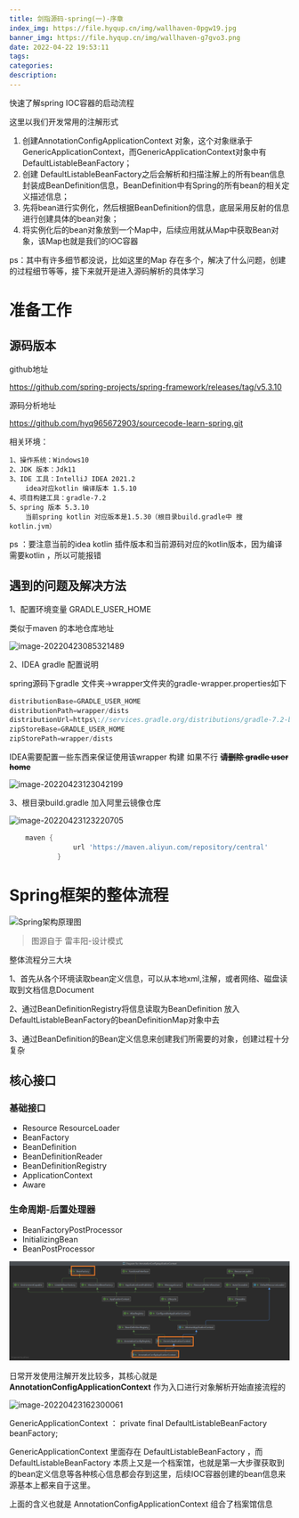 ```yaml
---
title: 剑指源码-spring(一)-序章
index_img: https://file.hyqup.cn/img/wallhaven-0pgw19.jpg
banner_img: https://file.hyqup.cn/img/wallhaven-g7gvo3.png
date: 2022-04-22 19:53:11
tags:
categories:
description:
---
```


 快速了解spring IOC容器的启动流程

<!-- more -->

这里以我们开发常用的注解形式

1. 创建AnnotationConfigApplicationContext 对象，这个对象继承于GenericApplicationContext，而GenericApplicationContext对象中有DefaultListableBeanFactory；
2. 创建 DefaultListableBeanFactory之后会解析和扫描注解上的所有bean信息封装成BeanDefinition信息，BeanDefinition中有Spring的所有bean的相关定义描述信息；
3. 先将bean进行实例化，然后根据BeanDefinition的信息，底层采用反射的信息进行创建具体的bean对象；
4. 将实例化后的bean对象放到一个Map中，后续应用就从Map中获取Bean对象，该Map也就是我们的IOC容器



ps：其中有许多细节都没说，比如这里的Map 存在多个，解决了什么问题，创建的过程细节等等，接下来就开是进入源码解析的具体学习



#  准备工作

## 源码版本

  github地址  

https://github.com/spring-projects/spring-framework/releases/tag/v5.3.10

源码分析地址

https://github.com/hyq965672903/sourcecode-learn-spring.git

相关环境：

```text
1、操作系统：Windows10
2、JDK 版本：Jdk11
3、IDE 工具：IntelliJ IDEA 2021.2
	idea对应kotlin 编译版本 1.5.10
4、项目构建工具：gradle-7.2
5、spring 版本 5.3.10 
	当前spring kotlin 对应版本是1.5.30（根目录build.gradle中 搜 kotlin.jvm）
```

ps ：要注意当前的idea kotlin 插件版本和当前源码对应的kotlin版本，因为编译需要kotlin ，所以可能报错



## 遇到的问题及解决方法

1、配置环境变量  GRADLE_USER_HOME

类似于maven 的本地仓库地址 

![image-20220423085321489](https://file.hyqup.cn/img/image-20220423085321489.png)

2、IDEA gradle 配置说明

spring源码下gradle 文件夹->wrapper文件夹的gradle-wrapper.properties如下

```groovy
distributionBase=GRADLE_USER_HOME
distributionPath=wrapper/dists
distributionUrl=https\://services.gradle.org/distributions/gradle-7.2-bin.zip
zipStoreBase=GRADLE_USER_HOME
zipStorePath=wrapper/dists

```

IDEA需要配置一些东西来保证使用该wrapper 构建 如果不行 **~~请删除 gradle user  home~~**

![image-20220423123042199](https://file.hyqup.cn/img/image-20220423123042199.png)

3、根目录build.gradle 加入阿里云镜像仓库

![image-20220423123220705](https://file.hyqup.cn/img/image-20220423123220705.png)

```groovy
    maven {
                url 'https://maven.aliyun.com/repository/central'
            }
```

# Spring框架的整体流程

![Spring架构原理图](https://file.hyqup.cn/img/Spring%E6%9E%B6%E6%9E%84%E5%8E%9F%E7%90%86%E5%9B%BE.jpg)

> 图源自于 雷丰阳-设计模式

整体流程分三大块

1、首先从各个环境读取bean定义信息，可以从本地xml,注解，或者网络、磁盘读取到文档信息Document

2、通过BeanDefinitionRegistry将信息读取为BeanDefinition 放入DefaultListableBeanFactory的beanDefinitionMap对象中去

3、通过BeanDefinition的Bean定义信息来创建我们所需要的对象，创建过程十分复杂

## 核心接口

### 基础接口

- Resource ResourceLoader 
- BeanFactory
- BeanDefinition
- BeanDefinitionReader
- BeanDefinitionRegistry
- ApplicationContext
- Aware

### 生命周期-后置处理器

- BeanFactoryPostProcessor
- InitializingBean
- BeanPostProcessor

![image-20220423161153634](%E5%89%91%E6%8C%87%E6%BA%90%E7%A0%81-spring-%E4%B8%80-%E5%BA%8F%E7%AB%A0.assets/image-20220423161153634.png)



日常开发使用注解开发比较多，其核心就是 **AnnotationConfigApplicationContext** 作为入口进行对象解析开始直接流程的





![image-20220423162300061](https://file.hyqup.cn/img/image-20220423162300061.png)

GenericApplicationContext ：
private final DefaultListableBeanFactory beanFactory; 

GenericApplicationContext 里面存在 DefaultListableBeanFactory  ，而DefaultListableBeanFactory  本质上又是一个档案馆，也就是第一大步骤获取到的bean定义信息等各种核心信息都会存到这里，后续IOC容器创建的bean信息来源基本上都来自于这里。

上面的含义也就是  AnnotationConfigApplicationContext 组合了档案馆信息
